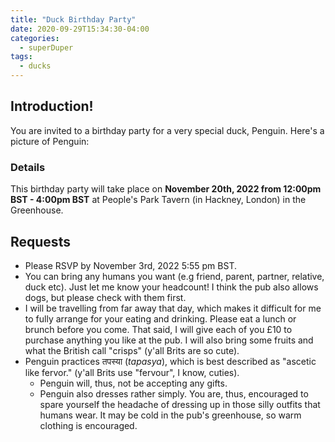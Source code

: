```yaml
---
title: "Duck Birthday Party"
date: 2020-09-29T15:34:30-04:00
categories:
  - superDuper
tags:
  - ducks
---
```


## Introduction!

You are invited to a birthday party for a very special duck, Penguin. Here's a picture of Penguin:

### Details

This birthday party will take place on **November 20th, 2022 from 12:00pm BST - 4:00pm BST** at People's Park Tavern (in Hackney, London) in the Greenhouse.

## Requests
- Please RSVP by November 3rd, 2022 5:55 pm BST.
- You can bring any humans you want (e.g friend, parent, partner, relative, duck etc). Just let me know your headcount! I think the pub also allows dogs, but please check with them first.
- I will be travelling from far away that day, which makes it difficult for me to fully arrange for your eating and drinking. Please eat a lunch or brunch before you come. That said, I will give each of you £10 to purchase anything you like at the pub. I will also bring some fruits and what the British call "crisps" (y'all Brits are so cute).
- Penguin practices तपस्या (*tapasya*), which is best described as "ascetic like fervor." (y'all Brits use "fervour", I know, cuties).
  - Penguin will, thus, not be accepting any gifts.
  - Penguin also dresses rather simply. You are, thus, encouraged to spare yourself the headache of dressing up in those silly outfits that humans wear. It may be cold in the pub's greenhouse, so warm clothing is encouraged.
